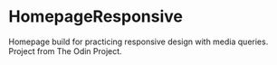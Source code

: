 # HomepageResponsive
Homepage build for practicing responsive design with media queries. Project from The Odin Project.
